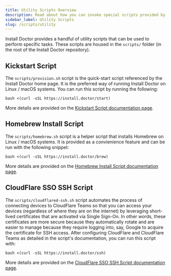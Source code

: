 ```yaml
---
title: Utility Scripts Overview
description: Read about how you can invoke special scripts provided by the Install Doctor repository by leveraging curl. These scripts include features like fully automating the provisioning process and setting up SSO-based SSH certificates for improved security.
sidebar_label: Utility Scripts
slug: /scripts/utility
---
```


Install Doctor provides a handful of utility scripts that can be used to perform specific tasks. These scripts are housed in the `scripts/` folder (in the root of the Install Doctor repository).

## Kickstart Script

The `scripts/provision.sh` script is the quick-start script referenced by the Install Doctor home page. It is the preferred way of running Install Doctor on Linux / macOS systems. You can run this script by running the following:

```shell
bash <(curl -sSL https://install.doctor/start)
```

More details are provided on the [Kickstart Script documentation page](https://install.doctor/docs/scripts/utility/provision.sh).

## Homebrew Install Script

The `scripts/homebrew.sh` script is a helper script that installs Homebrew on Linux / macOS systems. It is provided as a convienience feature and can be run with the following snippet:

```shell
bash <(curl -sSL https://install.doctor/brew)
```

More details are provided on the [Homebrew Install Script documentation page](https://install.doctor/docs/scripts/utility/homebrew.sh).

## CloudFlare SSO SSH Script

The `scripts/cloudflared-ssh.sh` script automates the process of connecting devices to CloudFlare Teams so that you can access your devices (regardless of where they are on the internet) by leveraging short-lived certificates that are activated via Single Sign-On. In other words, these certificates are more secure because they automatically rotate and are easier to manage because they require logging into, say, Google to acquire the certificate for SSH access. After configuring CloudFlare and CloudFlare Teams as detailed in the script's documentation, you can run this script with:

```shell
bash <(curl -sSL https://install.doctor/ssh)
```

More details are provided on the [CloudFlare SSO SSH Script documentation page](https://install.doctor/docs/scripts/utility/cloudflared-ssh.sh).
